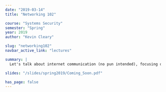 ```yaml
---
date: "2019-03-14"
title: "Networking 102"

course: "Systems Security"
semester: "Spring"
year: 2019
author: "Kevin Cleary"

slug: "networking102"
navbar_active_link: "lectures"

summary: |
  Let's talk about internet communication (no pun intended), focusing on Layers 3-5.

slides: "/slides/spring2019/Coming_Soon.pdf"

has_page: false
---
```

